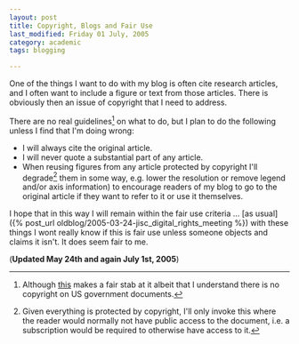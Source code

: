 ```yaml
---
layout: post
title: Copyright, Blogs and Fair Use
last_modified: Friday 01 July, 2005
category: academic
tags: blogging

---
```

One of the things I want to do with my blog is often cite research articles, and I often want to include a figure or text from those articles. There is obviously then an issue of copyright that I need to address.

There are no real guidelines[^1] on what to do, but I plan to do the following unless I find that I'm doing wrong:

* I will always cite the original article.
* I will never quote a substantial part of any article.
* When reusing figures from any article protected by copyright I'll degrade[^2] them in some way, e.g. lower the resolution or remove legend and/or axis information) to encourage readers
of my blog to go to the original article if they want to refer to it or use it themselves.

I hope that in this way I will remain within the fair use criteria ... 
[as usual]({% post_url oldblog/2005-03-24-jisc_digital_rights_meeting %}) with these things I wont really know if this is fair use unless someone objects and claims it isn't. It does seem fair to me. 

(**Updated May 24th and again July 1st, 2005**)
[^1]: Although [this](http://www.someareboojums.org/blog/?p=23) makes a fair stab at it albeit that I understand there is no copyright on US government documents.

[^2]: Given everything is protected by copyright, I'll only invoke this where the reader would normally not have public access to the document, i.e. a subscription would be required to otherwise have access to it.
